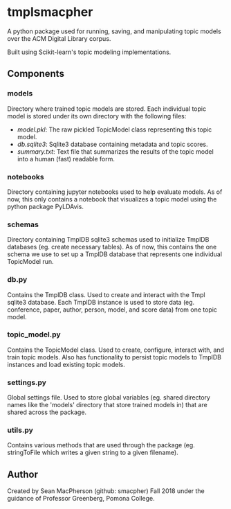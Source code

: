 # tmplsmacpher
A python package used for running, saving, and manipulating topic models
over the ACM Digital Library corpus.

Built using Scikit-learn's topic modeling implementations.

## Components

### models
Directory where trained topic models are stored.
Each individual topic model is stored under its own directory with the following
files:
- _model.pkl_: The raw pickled TopicModel class representing this topic model.
- _db.sqlite3_: Sqlite3 database containing metadata and topic scores.
- _summary.txt_: Text file that summarizes the results of the topic model into a human (fast) readable form.

### notebooks
Directory containing jupyter notebooks used to help evaluate models. As of now,
this only contains a notebook that visualizes a topic model using the python
package PyLDAvis.

### schemas
Directory containing TmplDB sqlite3 schemas used to initialize TmplDB databases
(eg. create necessary tables). As of now, this contains the one schema we use
to set up a TmplDB database that represents one individual TopicModel run.

### db.py
Contains the TmplDB class. Used to create and interact with the Tmpl sqlite3
database. Each TmplDB instance is used to store data (eg. conference, paper,
author, person, model, and score data) from one topic model.

### topic_model.py
Contains the TopicModel class. Used to create, configure, interact with, and train
topic models. Also has functionality to persist topic models to TmplDB instances and 
load existing topic models.

### settings.py
Global settings file. Used to store global variables (eg. shared directory names like
the 'models' directory that store trained models in) that are shared across
the package.

### utils.py
Contains various methods that are used through the package (eg. stringToFile which
writes a given string to a given filename).

## Author
Created by Sean MacPherson (github: smacpher) Fall 2018 under the guidance
of Professor Greenberg, Pomona College.